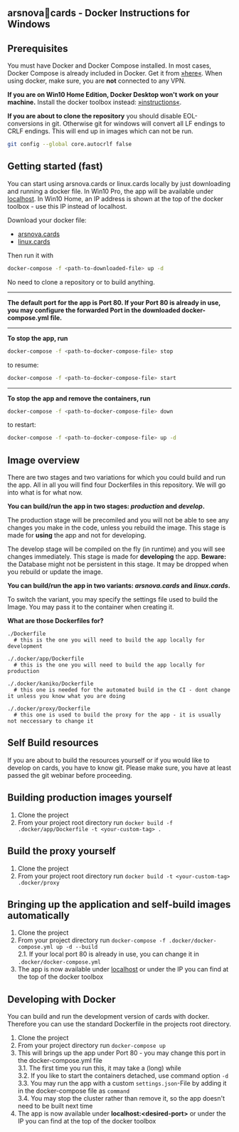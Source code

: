 arsnova🍅cards - Docker Instructions for Windows
---

## Prerequisites
You must have Docker and Docker Compose installed. In most cases, Docker Compose is already included in Docker. Get it from [»here«](https://docs.docker.com/install). When using docker, make sure, you are **not** connected to any VPN.

**If you are on Win10 Home Edition, Docker Desktop won't work on your machine.** Install the docker toolbox instead: [»instructions«](https://docs.docker.com/toolbox/toolbox_install_windows/).

**If you are about to clone the repository** you should disable EOL-conversions in git. Otherwise git for windows will convert all LF endings to CRLF endings. This will end up in images which can not be run.
```bash
git config --global core.autocrlf false
```

## Getting started (fast)
You can start using arsnova.cards or linux.cards locally by just downloading and running a docker file. In Win10 Pro, the app will be available under [localhost](http://localhost). In Win10 Home, an IP address is shown at the top of the docker toolbox - use this IP instead of localhost.

Download your docker file:
- [arsnova.cards](.docker/docker-compose-cards.yml)
- [linux.cards](.docker/docker-compose-linux.yml)

Then run it with
```bash
docker-compose -f <path-to-downloaded-file> up -d
```

No need to clone a repository or to build anything.

---

**The default port for the app is Port 80. If your Port 80 is already in use, you may configure the forwarded Port in the downloaded docker-compose.yml file.**

---

**To stop the app, run**
```bash
docker-compose -f <path-to-docker-compose-file> stop
```
to resume:
```bash
docker-compose -f <path-to-docker-compose-file> start
```

---

**To stop the app and remove the containers, run**
```bash
docker-compose -f <path-to-docker-compose-file> down
```
to restart:
```bash
docker-compose -f <path-to-docker-compose-file> up -d
```

## Image overview
There are two stages and two variations for which you could build and run the app. All in all you will find four Dockerfiles in this repository. We will go into what is for what now.

**You can build/run the app in two stages: _production_ and _develop_.**

The production stage will be precomiled and you will not be able to see any changes you make in the code, unless you rebuild the image. This stage is made for **using** the app and not for developing.

The develop stage will be compiled on the fly (in runtime) and you will see changes immediately. This stage is made for **developing** the app. **Beware:** the Database might not be persistent in this stage. It may be dropped when you rebuild or update the image.

**You can build/run the app in two variants: _arsnova.cards_ and _linux.cards_.**

To switch the variant, you may specify the settings file used to build the Image. You may pass it to the container when creating it.

**What are those Dockerfiles for?**
```
./Dockerfile
  # this is the one you will need to build the app locally for development

./.docker/app/Dockerfile
  # this is the one you will need to build the app locally for production

./.docker/kaniko/Dockerfile
  # this one is needed for the automated build in the CI - dont change it unless you know what you are doing

./.docker/proxy/Dockerfile
  # this one is used to build the proxy for the app - it is usually not neccessary to change it
```

## Self Build resources
If you are about to build the resources yourself or if you would like to develop on cards, you have to know git. Please make sure, you have at least passed the git webinar before proceeding.

## Building production images yourself
1. Clone the project
2. From your project root directory run `docker build -f .docker/app/Dockerfile -t <your-custom-tag> .`

## Build the proxy yourself
1. Clone the project
2. From your project root directory run `docker build -t <your-custom-tag> .docker/proxy`

## Bringing up the application and self-build images automatically
1. Clone the project
2. From your project directory run `docker-compose -f .docker/docker-compose.yml up -d --build`\
  2.1. If your local port 80 is already in use, you can change it in `.docker/docker-compose.yml`
3. The app is now available under [localhost](http://localhost) or under the IP you can find at the top of the docker toolbox

## Developing with Docker
You can build and run the development version of cards with docker. Therefore you can use the standard Dockerfile in the projects root directory.
1. Clone the project
2. From your project directory run `docker-compose up`
3. This will brings up the app under Port 80 - you may change this port in the docker-compose.yml file\
  3.1. The first time you run this, it may take a (long) while\
  3.2. If you like to start the containers detached, use command option `-d`\
  3.3. You may run the app with a custom `settings.json`-File by adding it in the docker-compose file as `command`\
  3.4. You may stop the cluster rather than remove it, so the app doesn't need to be built next time
4. The app is now available under **localhost:\<desired-port\>** or under the IP you can find at the top of the docker toolbox
